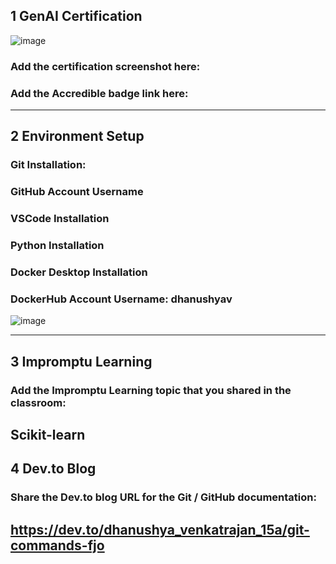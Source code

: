## 1 GenAI Certification
![image](https://github.com/user-attachments/assets/0d3a9015-ac6e-403d-985c-6ea01cf9163c)

### Add the certification screenshot here:
### Add the Accredible badge link here:
-----
## 2 Environment Setup
### Git Installation:
### GitHub Account Username
### VSCode Installation
### Python Installation
### Docker Desktop Installation
### DockerHub Account Username: dhanushyav
![image](https://github.com/user-attachments/assets/4ad748cc-5fac-4b94-8149-638fbf3b665c)

-----
## 3 Impromptu Learning
### Add the Impromptu Learning topic that you shared in the classroom:
Scikit-learn
-----
## 4 Dev.to Blog
### Share the Dev.to blog URL for the Git / GitHub documentation:
https://dev.to/dhanushya_venkatrajan_15a/git-commands-fjo
-----
